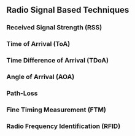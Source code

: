 <!--AUTOMATICALLY GENERATED
**********************************************************************
*                                                                    *
*    This file was automatically generated by copying                *
*    'content/notes/wifi/radio_based.md'. If you want to manually    *
*    overwrite it, you have to remove this whole comment.            *
*    Otherwise, it will be overwritten the next time any change      *
*    happens in the notes.                                           *
*                                                                    *
**********************************************************************
-->

## Radio Signal Based Techniques

### Received Signal Strength (RSS)

### Time of Arrival (ToA)

### Time Difference of Arrival (TDoA)

### Angle of Arrival (AOA)

### Path-Loss

### Fine Timing Measurement (FTM)

### Radio Frequency Identification (RFID)
